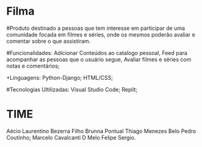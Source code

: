 # Filma
#Produto destinado a pessoas que tem interesse em participar de uma comunidade focada em filmes e séries, onde os mesmos poderão avaliar e comentar sobre o que assistiram.                                           

#Funcionalidades: Adicionar Conteúdos ao catalogo pessoal, Feed para acompanhar as pessoas que o usuário segue, Avaliar filmes e séries com notas e comentários;

+Linguagens:
Python-Django;
HTML/CSS;

#Tecnologias Ultilizadas: 
Visual Studio Code;
Replit;

# TIME 
Aécio Laurentino Bezerra Filho 
Brunna Pontual
Thiago Menezes Belo
Pedro Coutinho;
Marcelo Cavalcanti D Melo
Felipe Sergio.
